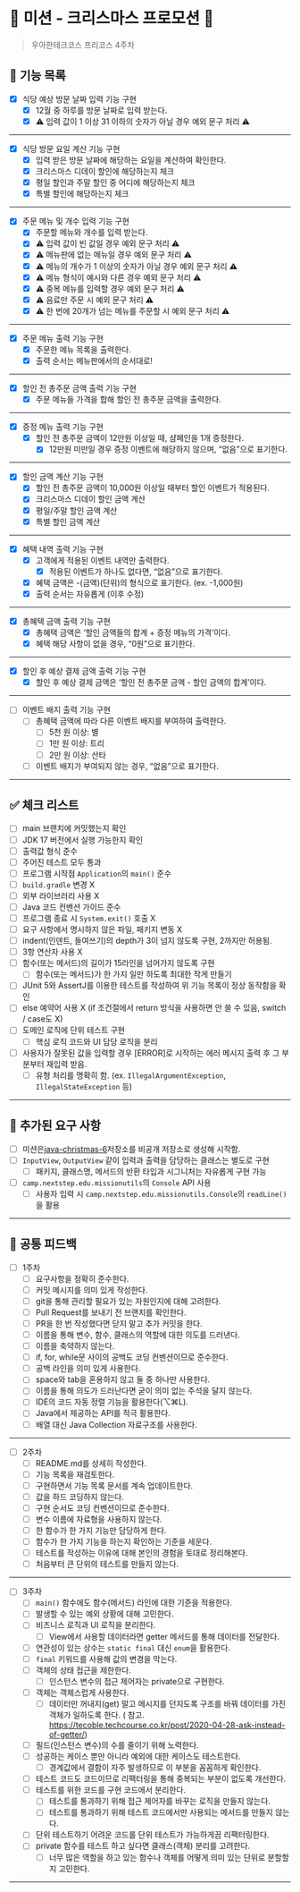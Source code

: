 # 🎄 미션 - 크리스마스 프로모션 🎄

> 우아한테크코스 프리코스 4주차

## 🚀 기능 목록

- [X] 식당 예상 방문 날짜 입력 기능 구현
    - [X] 12월 중 하루를 방문 날짜로 입력 받는다.
    - [X] ⚠️ 입력 값이 1 이상 31 이하의 숫자가 아닐 경우 예외 문구 처리 ⚠️

---

- [X] 식당 방문 요일 계산 기능 구현
    - [X] 입력 받은 방문 날짜에 해당하는 요일을 계산하여 확인한다.
    - [X] 크리스마스 디데이 할인에 해당하는지 체크
    - [X] 평일 할인과 주말 할인 중 어디에 해당하는지 체크
    - [X] 특별 할인에 해당하는지 체크

---

- [X] 주문 메뉴 및 개수 입력 기능 구현
    - [X] 주문할 메뉴와 개수를 입력 받는다.
    - [X] ⚠️ 입력 값이 빈 값일 경우 예외 문구 처리 ⚠️
    - [X] ⚠️ 메뉴판에 없는 메뉴일 경우 예외 문구 처리 ⚠️
    - [X] ⚠️ 메뉴의 개수가 1 이상의 숫자가 아닐 경우 예외 문구 처리 ⚠️
    - [X] ⚠️ 메뉴 형식이 예시와 다른 경우 예외 문구 처리 ⚠️
    - [X] ⚠️ 중복 메뉴를 입력할 경우 예외 문구 처리 ⚠️
    - [X] ⚠️ 음료만 주문 시 예외 문구 처리 ⚠️
    - [X] ⚠️ 한 번에 20개가 넘는 메뉴를 주문할 시 예외 문구 처리 ⚠️

---

- [X] 주문 메뉴 출력 기능 구현
    - [X] 주문한 메뉴 목록을 출력한다.
    - [X] 출력 순서는 메뉴판에서의 순서대로!

---

- [X] 할인 전 총주문 금액 출력 기능 구현
    - [X] 주문 메뉴들 가격을 합해 할인 전 총주문 금액을 출력한다.

---

- [X] 증정 메뉴 출력 기능 구현
    - [X] 할인 전 총주문 금액이 12만원 이상일 때, 샴페인을 1개 증정한다.
        - [X] 12만원 미만일 경우 증정 이벤트에 해당하지 않으며, “없음”으로 표기한다.

---

- [X] 할인 금액 계산 기능 구현
    - [X] 할인 전 총주문 금액이 10,000원 이상일 때부터 할인 이벤트가 적용된다.
    - [X] 크리스마스 디데이 할인 금액 계산
    - [X] 평일/주말 할인 금액 계산
    - [X] 특별 할인 금액 계산

---

- [X] 혜택 내역 출력 기능 구현
    - [X] 고객에게 적용된 이벤트 내역만 출력한다.
        - [X] 적용된 이벤트가 하나도 없다면, “없음”으로 표기한다.
    - [X] 혜택 금액은 -(금액)(단위)의 형식으로 표기한다. (ex. -1,000원)
    - [X] 출력 순서는 자유롭게 (이후 수정)

---

- [X] 총혜택 금액 출력 기능 구현
    - [X] 총혜택 금액은 ‘할인 금액들의 합계 + 증정 메뉴의 가격’이다.
    - [X] 혜택 해당 사항이 없을 경우, “0원”으로 표기한다.

---

- [X] 할인 후 예상 결제 금액 출력 기능 구현
    - [X] 할인 후 예상 결제 금액은 ‘할인 전 총주문 금액 - 할인 금액의 합계’이다.

---

- [ ] 이벤트 배지 출력 기능 구현
    - [ ] 총혜택 금액에 따라 다른 이벤트 배지를 부여하여 출력한다.
        - [ ] 5천 원 이상: 별
        - [ ] 1만 원 이상: 트리
        - [ ] 2만 원 이상: 산타
    - [ ] 이벤트 배지가 부여되지 않는 경우, “없음”으로 표기한다.

---

## ✅ 체크 리스트

- [ ] main 브랜치에 커밋했는지 확인
- [ ] JDK 17 버전에서 실행 가능한지 확인
- [ ] 출력값 형식 준수
- [ ] 주어진 테스트 모두 통과
- [ ] 프로그램 시작점 `Application`의 `main()` 준수
- [ ] `build.gradle` 변경 X
- [ ] 외부 라이브러리 사용 X
- [ ] Java 코드 컨벤션 가이드 준수
- [ ] 프로그램 종료 시 `System.exit()` 호출 X
- [ ] 요구 사항에서 명시하지 않은 파일, 패키지 변동 X
- [ ] indent(인덴트, 들여쓰기)의 depth가 3이 넘지 않도록 구현, 2까지만 허용됨.
- [ ] 3항 연산자 사용 X
- [ ] 함수(또는 메서드)의 길이가 15라인을 넘어가지 않도록 구현
    - [ ] 함수(또는 메서드)가 한 가지 일만 하도록 최대한 작게 만들기
- [ ] JUnit 5와 AssertJ를 이용한 테스트를 작성하여 위 기능 목록이 정상 동작함을 확인
- [ ] else 예약어 사용 X (if 조건절에서 return 방식을 사용하면 안 쓸 수 있음, switch / case도 X)
- [ ] 도메인 로직에 단위 테스트 구현
    - [ ] 핵심 로직 코드와 UI 담당 로직을 분리
- [ ] 사용자가 잘못된 값을 입력할 경우 [ERROR]로 시작하는 에러 메시지 출력 후 그 부분부터 재입력 받음.
    - [ ] 유형 처리를 명확히 함. (ex. `IllegalArgumentException`, `IllegalStateException` 등)

---

## 🚨 추가된 요구 사항

- [ ] 미션은[java-christmas-6](https://github.com/woowacourse-precourse/java-christmas-6)저장소를 비공개 저장소로 생성해 시작함.
- [ ] `InputView`, `OutputView` 같이 입력과 출력을 담당하는 클래스는 별도로 구현
    - [ ] 패키지, 클래스명, 메서드의 반환 타입과 시그니처는 자유롭게 구현 가능
- [ ] `camp.nextstep.edu.missionutils`의 `Console` API 사용
    - [ ] 사용자 입력 시 `camp.nextstep.edu.missionutils.Console`의 `readLine()`을 활용

---

## 📮 공통 피드백

- [ ] 1주차
    - [ ] 요구사항을 정확히 준수한다.
    - [ ] 커밋 메시지를 의미 있게 작성한다.
    - [ ] git을 통해 관리할 필요가 있는 자원인지에 대해 고려한다.
    - [ ] Pull Request를 보내기 전 브랜치를 확인한다.
    - [ ] PR을 한 번 작성했다면 닫지 말고 추가 커밋을 한다.
    - [ ] 이름을 통해 변수, 함수, 클래스의 역할에 대한 의도를 드러낸다.
    - [ ] 이름을 축약하지 않는다.
    - [ ] if, for, while문 사이의 공백도 코딩 컨벤션이므로 준수한다.
    - [ ] 공백 라인을 의미 있게 사용한다.
    - [ ] space와 tab을 혼용하지 않고 둘 중 하나만 사용한다.
    - [ ] 이름을 통해 의도가 드러난다면 굳이 의미 없는 주석을 달지 않는다.
    - [ ] IDE의 코드 자동 정렬 기능을 활용한다(⌥⌘L).
    - [ ] Java에서 제공하는 API를 적극 활용한다.
    - [ ] 배열 대신 Java Collection 자료구조를 사용한다.

---

- [ ] 2주차
    - [ ] README.md를 상세히 작성한다.
    - [ ] 기능 목록을 재검토한다.
    - [ ] 구현하면서 기능 목록 문서를 계속 업데이트한다.
    - [ ] 값을 하드 코딩하지 않는다.
    - [ ] 구현 순서도 코딩 컨벤션이므로 준수한다.
    - [ ] 변수 이름에 자료형을 사용하지 않는다.
    - [ ] 한 함수가 한 가지 기능만 담당하게 한다.
    - [ ] 함수가 한 가지 기능을 하는지 확인하는 기준을 세운다.
    - [ ] 테스트를 작성하는 이유에 대해 본인의 경험을 토대로 정리해본다.
    - [ ] 처음부터 큰 단위의 테스트를 만들지 않는다.

---

- [ ] 3주차
    - [ ] `main()` 함수에도 함수(메서드) 라인에 대한 기준을 적용한다.
    - [ ] 발생할 수 있는 예외 상황에 대해 고민한다.
    - [ ] 비즈니스 로직과 UI 로직을 분리한다.
        - [ ] View에서 사용할 데이터라면 getter 메서드를 통해 데이터를 전달한다.
    - [ ] 연관성이 있는 상수는 `static final` 대신 `enum`을 활용한다.
    - [ ] `final` 키워드를 사용해 값의 변경을 막는다.
    - [ ] 객체의 상태 접근을 제한한다.
        - [ ] 인스턴스 변수의 접근 제어자는 private으로 구현한다.
    - [ ] 객체는 객체스럽게 사용한다.
        - [ ] 데이터만 꺼내지(get) 말고 메시지를 던지도록 구조를 바꿔 데이터를 가진 객체가 일하도록 한다. (
          참고. https://tecoble.techcourse.co.kr/post/2020-04-28-ask-instead-of-getter/)
    - [ ] 필드(인스턴스 변수)의 수를 줄이기 위해 노력한다.
    - [ ] 성공하는 케이스 뿐만 아니라 예외에 대한 케이스도 테스트한다.
        - [ ] 경계값에서 결함이 자주 발생하므로 이 부분을 꼼꼼하게 확인한다.
    - [ ] 테스트 코드도 코드이므로 리팩터링을 통해 중복되는 부분이 없도록 개선한다.
    - [ ] 테스트를 위한 코드를 구현 코드에서 분리한다.
        - [ ] 테스트를 통과하기 위해 접근 제어자를 바꾸는 로직을 만들지 않는다.
        - [ ] 테스트를 통과하기 위해 테스트 코드에서만 사용되는 메서드를 만들지 않는다.
    - [ ] 단위 테스트하기 어려운 코드를 단위 테스트가 가능하게끔 리팩터링한다.
    - [ ] private 함수를 테스트 하고 싶다면 클래스(객체) 분리를 고려한다.
        - [ ] 너무 많은 역할을 하고 있는 함수나 객체를 어떻게 의미 있는 단위로 분할할지 고민한다.

---